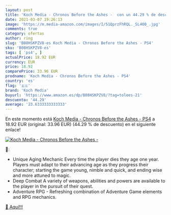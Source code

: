 ```yaml
---
layout: post
title: 'Koch Media - Chronos Before the Ashes -  con un 44.29 % de descuento'
date: 2021-03-07 19:26:13
image: 'https://m.media-amazon.com/images/I/51QprzFhRQL._SL400_.jpg'
comments: true
category: ofertas
author: ring
slug: 'B08HSKPZV8-es Koch Media - Chronos Before the Ashes - PS4'
sku: 'B08HSKPZV8-es'
tags: [ 'ps4', ]
actualPrice: 18.92 EUR
currency: EUR
price: 18.92
comparePrice: 33.96 EUR
prodname: 'Koch Media - Chronos Before the Ashes - PS4'
country: 'es'
flag: '🇪🇸'
brand: 'Koch Media'
buyurl: 'https://www.amazon.es/dp/B08HSKPZV8/?tag=tolees-21'
descuento: '44.29'
average: '23.6333333333333'
---
```


En este momento está [Koch Media - Chronos Before the Ashes - PS4](https://www.amazon.es/dp/B08HSKPZV8/?tag=tolees-21) a 18.92 EUR (original: 33.96 EUR) (44.29 %  de descuento) en el siguiente enlace!

[![Koch Media - Chronos Before the Ashes - ](https://m.media-amazon.com/images/I/51QprzFhRQL._SL400_.jpg)](https://www.amazon.es/dp/B08HSKPZV8/?tag=tolees-21)

🔎:

- Unique Aging Mechanic Every time the player dies they age one year. Players must adapt to their advancing age as they progress their character; starting the game young, nimble and quick, and ending wise and more attuned to magic.
- Deep Combat A variety of weapons, abilities and powers are available to the player in the pursuit of their quest.
- Adventure RPG - Refreshing combination of Adventure Game elements and RPG mechanics.

[🛒 Aquí!!!](https://www.amazon.es/dp/B08HSKPZV8/?tag=tolees-21)
